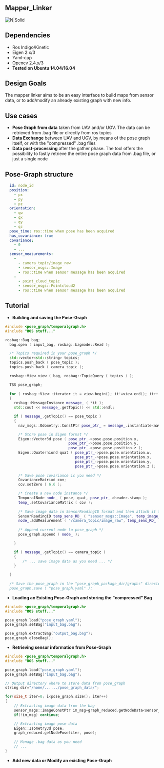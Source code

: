 ## Mapper_Linker

![N|Solid](http://www.allaboutlean.com/wp-content/uploads/2016/12/Fotolia-Grass-and-scissors.jpg)

## Dependencies

- Ros Indigo/Kinetic
- Eigen 2.x/3
- Yaml-cpp
- Opencv 2.4.x/3
- **Tested on Ubuntu 14.04/16.04**

## Design Goals
The mapper linker aims to be an easy interface to build maps from sensor data, or to add/modify an already existing graph with new info. 

## Use cases
- **Pose Graph from data** taken from UAV and/or UGV. The data can be retrieved from .bag file or directly from ros topics
- **Data Exchange** between UAV and UGV, by means of the pose graph itself, or with the "compressed" .bag files
- **Data post-processing** after the gather phase. The tool offers the possibility to fastly retrieve the entire pose graph data from .bag file, or just a single node 

## Pose-Graph structure

```yaml
  id: node_id
  position:
    - px
    - py
    - pz
  orientation:
    - qw
    - qx
    - qy
    - qz
  pose_time: ros::time when pose has been acquired
  has_covariance: true
  covariance:
    - 0
    - ...
  sensor_measurements:
    -
      - camera_topic/image_raw
      - sensor_msgs::Image
      - ros::time when sensor message has been acquired
    -
      - point_cloud_topic
      - sensor_msgs::Pointcloud2
      - ros::time when sensor message has been acquired

```

## Tutorial
- **Building and saving the Pose-Graph**

```cpp
#include <pose_graph/temporalgraph.h>
#include "ROS stuff..."

rosbag::Bag bag;
  bag.open ( input_bag, rosbag::bagmode::Read );

  /* Topics required in your pose_graph */
  std::vector<std::string> topics;
  topics.push_back ( pose_topic );
  topics.push_back ( camera_topic );

  rosbag::View view ( bag, rosbag::TopicQuery ( topics ) );

  TSS pose_graph;
  
  for ( rosbag::View::iterator it = view.begin(); it!=view.end(); it++ )
  {
    rosbag::MessageInstance message_ ( *it );
    std::cout << message_.getTopic() << std::endl;

    if ( message_.getTopic() == pose_topic )
    {
      nav_msgs::Odometry::ConstPtr pose_ptr_ = message_.instantiate<nav_msgs::Odometry>();

      /* Store pose in Eigen format */
      Eigen::Vector3d pose ( pose_ptr_->pose.pose.position.x,
                             pose_ptr_->pose.pose.position.y,
                             pose_ptr_->pose.pose.position.z );
      Eigen::Quaterniond quat ( pose_ptr_->pose.pose.orientation.w,
                                pose_ptr_->pose.pose.orientation.x,
                                pose_ptr_->pose.pose.orientation.y,
                                pose_ptr_->pose.pose.orientation.z );
                          
      /* Save pose covariance is you need */                            
      CovarianceMatrixd cov;
      cov.setZero ( 6,6 );

      /* Create a new node instance */
      TemporalNode node_ ( pose, quat, pose_ptr_->header.stamp );
      temp_.setCovarianceMatrix ( cov );
      
      /* Save image data in SensorReadingID format and then attach it to the current pose_graph node */
      SensorReadingID temp_sens_RD_ ( "sensor_msgs::Image", temp_image_.header.stamp );
      node_.addMeasurement ( "/camera_topic/image_raw", temp_sens_RD_ );
      
      /* Append current node to pose_graph */
      pose_graph.append ( node_ );

    }

    if ( message_.getTopic() == camera_topic )
    {
        /* ... save image data as you need ... */
    }

  }
  
  /* Save the pose_graph in the "pose_graph_package_dir/graphs" directory
  pose_graph.save ( "pose_graph.yaml" );
```

- **Loading an Existing Pose-Graph and storing the "compressed" Bag**

```cpp
#include <pose_graph/temporalgraph.h>
#include "ROS stuff..."

pose_graph.load("pose_graph.yaml");
pose_graph.setBag("input_bag.bag");

pose_graph.extractBag("output_bag.bag");
pose_graph.closeBag();
```

- **Retrieving sensor information from Pose-Graph**

```cpp
#include <pose_graph/temporalgraph.h>
#include "ROS stuff..."

pose_graph.load("pose_graph.yaml");
pose_graph.setBag("input_bag.bag");

// Output directory where to store data from pose_graph
string dir="/home/....../pose_graph_data/";

for(size_t iter=0; i<pose_graph.size(); iter++)
{
    // Extracting image data from the bag
    sensor_msgs::ImageConstPtr im_msg=graph_reduced.getNodeData<sensor_msgs::Image>(iter, "/camera_topic/image_raw");
    if(!im_msg) continue;

    // Extracting image pose data
    Eigen::Isometry3d pose;
    graph_reduced.getNodePose(iter, pose);
    
    // Manage .bag data as you need
    // ...
}
```
- **Add new data or Modify an existing Pose-Graph**


